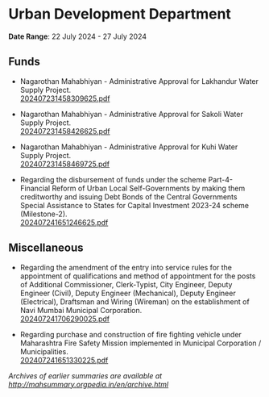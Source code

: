 # Urban Development Department

**Date Range**: 22 July 2024 - 27 July 2024


## Funds
- Nagarothan Mahabhiyan - Administrative Approval for Lakhandur Water Supply Project.\
  [202407231458309625.pdf](https://gr.maharashtra.gov.in/Site/Upload/Government%20Resolutions/English/202407231458309625.pdf)

- Nagarothan Mahabhiyan - Administrative Approval for Sakoli Water Supply Project.\
  [202407231458426625.pdf](https://gr.maharashtra.gov.in/Site/Upload/Government%20Resolutions/English/202407231458426625.pdf)

- Nagarothan Mahabhiyan - Administrative Approval for Kuhi Water Supply Project.\
  [202407231458469725.pdf](https://gr.maharashtra.gov.in/Site/Upload/Government%20Resolutions/English/202407231458469725.pdf)

- Regarding the disbursement of funds under the scheme Part-4- Financial Reform of Urban Local Self-Governments by making them creditworthy and issuing Debt Bonds of the Central Governments Special Assistance to States for Capital Investment 2023-24 scheme (Milestone-2).\
  [202407241651246625.pdf](https://gr.maharashtra.gov.in/Site/Upload/Government%20Resolutions/English/202407241651246625.pdf)

## Miscellaneous
- Regarding the amendment of the entry into service rules for the appointment of qualifications and method of appointment for the posts of Additional Commissioner, Clerk-Typist, City Engineer, Deputy Engineer (Civil), Deputy Engineer (Mechanical), Deputy Engineer (Electrical), Draftsman and Wiring (Wireman) on the establishment of Navi Mumbai Municipal Corporation.\
  [202407241706290025.pdf](https://gr.maharashtra.gov.in/Site/Upload/Government%20Resolutions/English/202407241706290025.pdf)

- Regarding purchase and construction of fire fighting vehicle under Maharashtra Fire Safety Mission implemented in Municipal Corporation / Municipalities.\
  [202407241651330225.pdf](https://gr.maharashtra.gov.in/Site/Upload/Government%20Resolutions/English/202407241651330225.pdf)


*Archives of earlier summaries are available at http://mahsummary.orgpedia.in/en/archive.html*